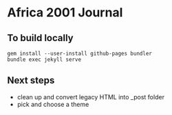 # Africa 2001 Journal

## To build locally

    gem install --user-install github-pages bundler
    bundle exec jekyll serve

## Next steps

* clean up and convert legacy HTML into _post folder
* pick and choose a theme